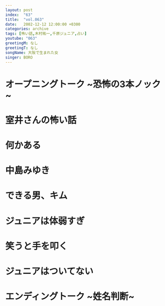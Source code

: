 ```yaml
---
layout: post
index:  "63"
title:  "vol.063"
date:   2002-12-12 12:00:00 +0300
categories: archive
tags: [怖い話,木村祐一,千原ジュニア,占い]
youtube: "063"
greetingM: なし
greetingT: なし
songName: 大阪で生まれた女
singer: BORO
---
```

# オープニングトーク ~恐怖の3本ノック~

# 室井さんの怖い話

# 何かある

# 中島みゆき

# できる男、キム

# ジュニアは体弱すぎ

# 笑うと手を叩く

# ジュニアはついてない

# エンディングトーク ~姓名判断~
